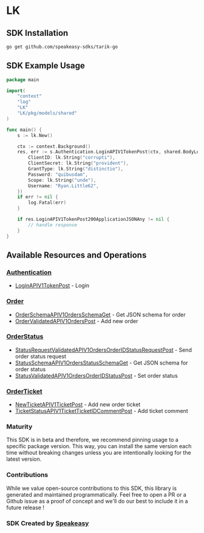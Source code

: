 # LK

<!-- Start SDK Installation -->
## SDK Installation

```bash
go get github.com/speakeasy-sdks/tarik-go
```
<!-- End SDK Installation -->

## SDK Example Usage
<!-- Start SDK Example Usage -->
```go
package main

import(
	"context"
	"log"
	"LK"
	"LK/pkg/models/shared"
)

func main() {
    s := lk.New()

    ctx := context.Background()
    res, err := s.Authentication.LoginAPIV1TokenPost(ctx, shared.BodyLoginAPIV1TokenPost{
        ClientID: lk.String("corrupti"),
        ClientSecret: lk.String("provident"),
        GrantType: lk.String("distinctio"),
        Password: "quibusdam",
        Scope: lk.String("unde"),
        Username: "Ryan.Little62",
    })
    if err != nil {
        log.Fatal(err)
    }

    if res.LoginAPIV1TokenPost200ApplicationJSONAny != nil {
        // handle response
    }
}
```
<!-- End SDK Example Usage -->

<!-- Start SDK Available Operations -->
## Available Resources and Operations


### [Authentication](docs/authentication/README.md)

* [LoginAPIV1TokenPost](docs/authentication/README.md#loginapiv1tokenpost) - Login

### [Order](docs/order/README.md)

* [OrderSchemaAPIV1OrdersSchemaGet](docs/order/README.md#orderschemaapiv1ordersschemaget) - Get JSON schema for order
* [OrderValidatedAPIV1OrdersPost](docs/order/README.md#ordervalidatedapiv1orderspost) - Add new order

### [OrderStatus](docs/orderstatus/README.md)

* [StatusRequestValidatedAPIV1OrdersOrderIDStatusRequestPost](docs/orderstatus/README.md#statusrequestvalidatedapiv1ordersorderidstatusrequestpost) - Send order status request
* [StatusSchemaAPIV1OrdersStatusSchemaGet](docs/orderstatus/README.md#statusschemaapiv1ordersstatusschemaget) - Get JSON schema for order status
* [StatusValidatedAPIV1OrdersOrderIDStatusPost](docs/orderstatus/README.md#statusvalidatedapiv1ordersorderidstatuspost) - Set order status

### [OrderTicket](docs/orderticket/README.md)

* [NewTicketAPIV1TicketPost](docs/orderticket/README.md#newticketapiv1ticketpost) - Add new order ticket
* [TicketStatusAPIV1TicketTicketIDCommentPost](docs/orderticket/README.md#ticketstatusapiv1ticketticketidcommentpost) - Add ticket comment
<!-- End SDK Available Operations -->

### Maturity

This SDK is in beta and therefore, we recommend pinning usage to a specific package version.
This way, you can install the same version each time without breaking changes unless you are intentionally
looking for the latest version.

### Contributions

While we value open-source contributions to this SDK, this library is generated and maintained programmatically.
Feel free to open a PR or a Github issue as a proof of concept and we'll do our best to include it in a future release !

### SDK Created by [Speakeasy](https://docs.speakeasyapi.dev/docs/using-speakeasy/client-sdks)

